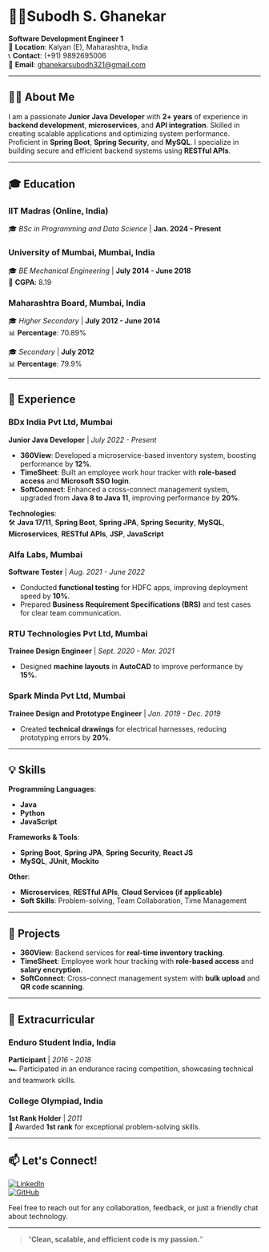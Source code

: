 # 🧑‍💻Subodh S. Ghanekar  
**Software Development Engineer 1**  
📍 **Location**: Kalyan (E), Maharashtra, India  
📞 **Contact**: (+91) 9892695006  
📧 **Email**: [ghanekarsubodh321@gmail.com](mailto:ghanekarsubodh321@gmail.com)  

---

## 👨‍💻 About Me  
I am a passionate **Junior Java Developer** with **2+ years** of experience in **backend development**, **microservices**, and **API integration**. Skilled in creating scalable applications and optimizing system performance. Proficient in **Spring Boot**, **Spring Security**, and **MySQL**. I specialize in building secure and efficient backend systems using **RESTful APIs**.  

---

## 🎓 Education  

### **IIT Madras (Online, India)**  
🎓 _BSc in Programming and Data Science_ | **Jan. 2024 - Present**  

### **University of Mumbai, Mumbai, India**  
🎓 _BE Mechanical Engineering_ | **July 2014 - June 2018**  
🌟 **CGPA**: 8.19  

### **Maharashtra Board, Mumbai, India**  
🎓 _Higher Secondary_ | **July 2012 - June 2014**  
📊 **Percentage**: 70.89%  

🎓 _Secondary_ | **July 2012**  
📊 **Percentage**: 79.9%

---

## 💼 Experience  

### **BDx India Pvt Ltd, Mumbai**  
**Junior Java Developer** | _July 2022 - Present_  
- **360View**: Developed a microservice-based inventory system, boosting performance by **12%**.  
- **TimeSheet**: Built an employee work hour tracker with **role-based access** and **Microsoft SSO login**.  
- **SoftConnect**: Enhanced a cross-connect management system, upgraded from **Java 8 to Java 11**, improving performance by **20%**.

**Technologies**:  
🛠 **Java 17/11**, **Spring Boot**, **Spring JPA**, **Spring Security**, **MySQL**, **Microservices**, **RESTful APIs**, **JSP**, **JavaScript**  

### **Alfa Labs, Mumbai**  
**Software Tester** | _Aug. 2021 - June 2022_  
- Conducted **functional testing** for HDFC apps, improving deployment speed by **10%**.  
- Prepared **Business Requirement Specifications (BRS)** and test cases for clear team communication.

### **RTU Technologies Pvt Ltd, Mumbai**  
**Trainee Design Engineer** | _Sept. 2020 - Mar. 2021_  
- Designed **machine layouts** in **AutoCAD** to improve performance by **15%**.

### **Spark Minda Pvt Ltd, Mumbai**  
**Trainee Design and Prototype Engineer** | _Jan. 2019 - Dec. 2019_  
- Created **technical drawings** for electrical harnesses, reducing prototyping errors by **20%**.

---

## 💡 Skills  

**Programming Languages**:  
- **Java**  
- **Python**  
- **JavaScript**  

**Frameworks & Tools**:  
- **Spring Boot**, **Spring JPA**, **Spring Security**, **React JS**  
- **MySQL**, **JUnit**, **Mockito**  

**Other**:  
- **Microservices**, **RESTful APIs**, **Cloud Services (if applicable)**  
- **Soft Skills**: Problem-solving, Team Collaboration, Time Management  

---

## 🔧 Projects  

- **360View**: Backend services for **real-time inventory tracking**.  
- **TimeSheet**: Employee work hour tracking with **role-based access** and **salary encryption**.  
- **SoftConnect**: Cross-connect management system with **bulk upload** and **QR code scanning**.

---

## 🏅 Extracurricular  

### **Enduro Student India, India**  
**Participant** | _2016 - 2018_  
🏎 Participated in an endurance racing competition, showcasing technical and teamwork skills.  

### **College Olympiad, India**  
**1st Rank Holder** | _2011_  
🏅 Awarded **1st rank** for exceptional problem-solving skills.

---

## 📫 Let's Connect!  

[![LinkedIn](https://img.shields.io/badge/LinkedIn-%230077B5.svg?&style=for-the-badge&logo=linkedin&logoColor=white)](https://www.linkedin.com/in/subodh-ghanekar)  
[![GitHub](https://img.shields.io/badge/GitHub-%23121011.svg?&style=for-the-badge&logo=github&logoColor=white)](https://github.com/SD9097)  


Feel free to reach out for any collaboration, feedback, or just a friendly chat about technology.  

---

> “**Clean, scalable, and efficient code is my passion.**”

